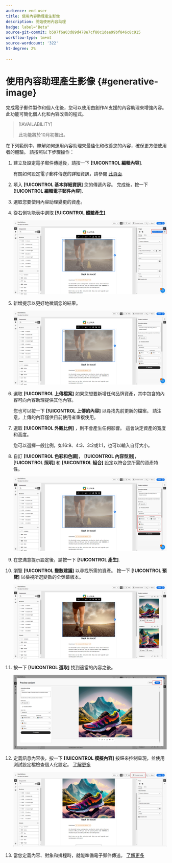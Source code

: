 ```yaml
---
audience: end-user
title: 使用內容助理產生影像
description: 開始使用內容助理
badge: label="Beta"
source-git-commit: b597f6a03d89d478e7cf80c1dee99bf846c8c915
workflow-type: tm+mt
source-wordcount: '322'
ht-degree: 2%

---
```



# 使用內容助理產生影像 {#generative-image}

完成電子郵件製作和個人化後，您可以使用由創作AI支援的內容助理來增強內容。 此功能可簡化個人化和內容改善的程式。

>[!AVAILABILITY]
>
>此功能將於10月初推出。

在下列範例中，瞭解如何運用內容助理來最佳化和改善您的內容，確保更方便使用者的體驗。 請按照以下步驟操作：

1. 建立及設定電子郵件傳遞後，請按一下 **[!UICONTROL 編輯內容]**.

   有關如何設定電子郵件傳送的詳細資訊，請參閱 [此頁面](../content/create-email-content.md).

1. 填入 **[!UICONTROL 基本詳細資訊]** 您的傳遞內容。 完成後，按一下 **[!UICONTROL 編輯電子郵件內容]**.

1. 選取您要使用內容助理變更的資產。

1. 從右側功能表中選取 **[!UICONTROL 體驗產生]**.

   ![](assets/image-genai-1.png)

1. 新增提示以更好地微調您的結果。

   ![](assets/image-genai-2.png)

1. 選取 **[!UICONTROL 上傳檔案]** 如果您想要新增任何品牌資產，其中包含的內容可向內容助理提供其他內容。

   您也可以按一下 **[!UICONTROL 上傳的內容]** 以尋找先前更新的檔案。 請注意，上傳的內容僅供目前使用者重複使用。

1. 選取 **[!UICONTROL 外觀比例]** ，則不會產生任何影響。 這會決定資產的寬度和高度。

   您可以選擇一般比例，如16:9、4:3、3:2或1:1，也可以輸入自訂大小。

1. 自訂 **[!UICONTROL 色彩和色調]**， **[!UICONTROL 內容型別]**， **[!UICONTROL 照明]** 和 **[!UICONTROL 組合]** 設定以符合您所需的資產特性。

   ![](assets/image-genai-3.png)

1. 在您滿意提示設定後，請按一下 **[!UICONTROL 產生]**.

1. 瀏覽 **[!UICONTROL 變數建議]** 以尋找所需的資產。 按一下 **[!UICONTROL 預覽]** 以檢視所選變數的全熒幕版本。

   ![](assets/image-genai-5.png)

1. 按一下 **[!UICONTROL 選取]** 找到適當的內容之後。

   ![](assets/image-genai-6.png)

1. 定義訊息內容後，按一下 **[!UICONTROL 模擬內容]** 按鈕來控制呈現，並使用測試設定檔檢查個人化設定。  [了解更多](../preview-test/preview-content.md)

   ![](assets/image-genai-7.png)

1. 當您定義內容、對象和排程時，就能準備電子郵件傳送。 [了解更多](../monitor/prepare-send.md)